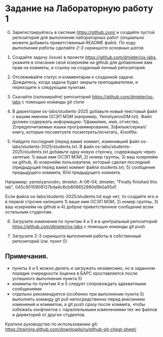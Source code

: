 # Задание на Лабораторную работу 1

0. Зарегистрируйтесь в системе https://github.com/ и создайте пустой репозиторий для выполнения лабораторных работ (опциально можете добавить приветственный README файл).
*По ходу выполнения работы сделайте 2-3 скриншота основных шагов.*

1. Создайте задачу (issue) в проекте https://github.com/dmieter/os-labs, укажите в описании свой юзернейм на github для добавления вам прав на коммиты, и ссылку на созданный личный репозиторий.

2. Отслеживайте статус и комментарии к созданной задаче. Дождитесь, когда задача будет закрыта преподавателем, и переходите к следующим пунктам.

3. Скачайте (склонируйте) репозиторий https://github.com/dmieter/os-labs с помощью команды git clone

4. В директории os-labs/students-2025 добавьте новый текстовый файл с вашим именем ОСЭП МЭИ (например, YemelyanovDM.txt).
Файл должен содержать информацию: 1)фамилию, имя, отчество, 2)предпочитаемые языки программирования, 3)фильм/сериал/книгу, которые посоветуете посмотреть/почитать, 4)хобби.

5. Найдите последний (перед вами) коммит, изменивший файл os-labs/students-2025/students.txt. В файл os-labs/students-2025/students.txt добавьте одну новую строчку, содержащую через запятые: 1) ваше имя ОСЭП МЭИ, 2) номер группы, 3) ваш юзернейм на github, 4) юзернейм пользователя, который сделал последний (предыдущий перед вами) коммит файла students.txt, 5) сообщение предыдущего коммита, 6)id предыдущего коммита.

Например: yemelyanovdm, dmieter, А-06-04, dmieter, "Finally finished this lab", 045c9015908137bda4c6cb806652980d9b0a55d1

Если файла os-labs/students-2025/students.txt еще нет, то создайте его и в первой строчке напишите 1) ваше имя ОСЭП МЭИ, 2) номер группы, 3) ваш юзернейм на github и 4) доброе приветственное сообщение всем остальным студентам.

6. Загрузите изменения по пунктам 4 и 5 в в центральный репозиторий https://github.com/dmieter/os-labs с помощью команды git push

7. Загрузите 2-3 скриншота выполнения работы в собственный репозиторий (см. пункт 0)

## Примечания.
- пункты 4 и 5 можно делать и загружать независимо, но в заданном порядке очередности (оценка в БАРС проставляется после успешного выполнения пункта 5)
- коммиты по пунктам 4 и 5 следует сопровождать адекватными сообщениями
- отдельно рекомендуется (особенно при выполнении пункта 5) выполнять команду git pull непосредственно перед внесением изменений и коммитом, а git push сразу после коммита, чтобы избежать конфликтов с параллельными изменениями тех же файлов и директорий от других студентов.

Краткое руководство по использованию git: https://training.github.com/downloads/ru/github-git-cheat-sheet/
